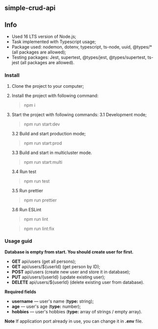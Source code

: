 ## simple-crud-api

## Info

- Used 16 LTS version of Node.js;
- Task implemented with Typescript usage;
- Package used: nodemon, dotenv, typescript, ts-node, uuid, @types/\* (all packages are allowed);
- Testing packages: Jest, supertest, @types/jest, @types/supertest, ts-jest (all packages are allowed).

### Install

1. Clone the project to your computer;
2. Install the project with following command:
   > npm i
3. Start the project with following commands:
   3.1 Development mode;

   > npm run start:dev

   3.2 Build and start production mode;

   > npm run start:prod

   3.3 Build and start in multicluster mode.

   > npm run start:multi

   3.4 Run test

   > npm run test

   3.5 Run prettier

   > npm run prettier

   3.6 Run ESLint

   > npm run lint

   > npm run lint:fix

### Usage guid

**Database is empty from start. You should create user for first.**

- **GET** api/users (get all persons);
- **GET** api/users/\${userId} (get person by ID);
- **POST** api/users (create new user and store it in database);
- **PUT** api/users/{userId} (update existing user);
- **DELETE** api/users/\${userId} (delete existing user from database).

**Required fields**

- **username** — user's name (**type:** string);
- **age** — user's age (**type:** number);
- **hobbies** — user's hobbies (**type:** array of strings / empty array).

**Note**
If application port already in use, you can change it in **.env** file.
